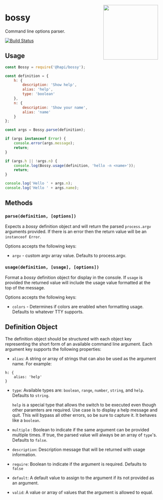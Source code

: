 <a href="http://hapijs.com"><img src="https://raw.githubusercontent.com/hapijs/assets/master/images/family.png" width="180px" align="right" /></a>

# bossy

Command line options parser.

[![Build Status](https://secure.travis-ci.org/hapijs/bossy.png)](http://travis-ci.org/hapijs/bossy)

## Usage

```js
const Bossy = require('@hapi/bossy');

const definition = {
    h: {
        description: 'Show help',
        alias: 'help',
        type: 'boolean'
    },
    n: {
        description: 'Show your name',
        alias: 'name'
    }
};

const args = Bossy.parse(definition);

if (args instanceof Error) {
    console.error(args.message);
    return;
}

if (args.h || !args.n) {
    console.log(Bossy.usage(definition, 'hello -n <name>'));
    return;
}

console.log('Hello ' + args.n);
console.log('Hello ' + args.name);
```

## Methods

### `parse(definition, [options])`

Expects a *bossy* definition object and will return the parsed `process.argv` arguments provided.  If there is an error
then the return value will be an `instanceof Error`.

Options accepts the following keys:
* `argv` - custom argv array value.  Defaults to process.argv.

### `usage(definition, [usage], [options])`

Format a  *bossy* definition object for display in the console.  If `usage` is provided the returned value will
include the usage value formatted at the top of the message.

Options accepts the following keys:
* `colors` - Determines if colors are enabled when formatting usage.  Defaults to whatever TTY supports.


## Definition Object

The definition object should be structured with each object key representing the short form of an available command
line argument.  Each argument key supports the following properties:

* `alias`: A string or array of strings that can also be used as the argument name.  For example:
```
h: {
    alias: 'help'
}
```

* `type`: Available types are: `boolean`, `range`, `number`, `string`, and `help`.  Defaults to `string`.

    `help` is a special type that allows the switch to be executed even though
    other paramters are required. Use case is to display a help message and
    quit. This will bypass all other errors, so be sure to capture it. It
    behaves like a `boolean`.

* `multiple` : Boolean to indicate if the same argument can be provided multiple times. If true, the parsed value
will always be an array of `type`'s. Defaults to `false`.

* `description`: Description message that will be returned with usage information.

* `require`: Boolean to indicate if the argument is required.  Defaults to `false`

* `default`: A default value to assign to the argument if its not provided as an argument.

* `valid`: A value or array of values that the argument is allowed to equal.
